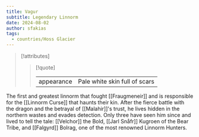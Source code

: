 ```yaml
---
title: Vagur
subtitle: Legendary Linnorm
date: 2024-08-02
author: sfakias
tags:
  - countries/Hoss Glacier
---
```

> [!attributes]
> 
> > [!quote]
> >
> > | | |
> > | --- | --- |
> > | appearance | Pale white skin full of scars |

The first and greatest linnorm that fought [[Fraugmeneir]] and is responsible for the [[Linnorm Curse]] that haunts their kin. After the fierce battle with the dragon and the betrayal of [[Malahir]]'s trust, he lives hidden in the northern wastes and evades detection. Only three have seen him since and lived to tell the tale: [[Velchor]] the Bold, [[Jarl Snåfr]] Kugroen of the Bear Tribe, and [[Falgyrd]] Bolrag, one of the most renowned Linnorm Hunters.
